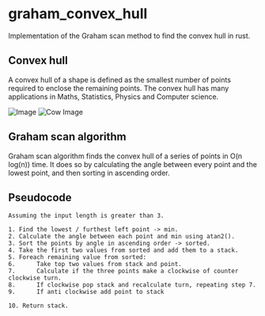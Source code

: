 # graham_convex_hull

Implementation of the Graham scan method to find the convex hull in rust.

## Convex hull
A convex hull of a shape is defined as the smallest number of points required to enclose the remaining points. 
The convex hull has many applications in Maths, Statistics, Physics and Computer science.

![Image](https://miro.medium.com/max/677/1*F4IUmOJbbLMJiTgHxpoc7Q.png)
![Cow Image](https://www.wolfram.com/mathematica/new-in-10/data-and-mesh-regions/HTMLImages.en/convex-hulls/O_12.png)

## Graham scan algorithm
Graham scan algorithm finds the convex hull of a series of points in O(n log(n)) time. It does so by calculating the angle between every point and the lowest point, 
and then sorting in ascending order.

## Pseudocode
```
Assuming the input length is greater than 3.

1. Find the lowest / furthest left point -> min.
2. Calculate the angle between each point and min using atan2().
3. Sort the points by angle in ascending order -> sorted.
4. Take the first two values from sorted and add them to a stack.
5. Foreach remaining value from sorted: 
6.      Take top two values from stack and point. 
7.      Calculate if the three points make a clockwise of counter clockwise turn.
8.      If clockwise pop stack and recalculate turn, repeating step 7.
9.      If anti clockwise add point to stack

10. Return stack.
```
